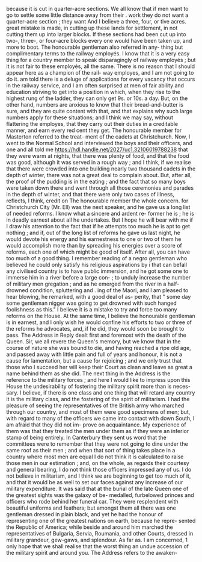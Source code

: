 because it is cut in quarter-acre sections. We all know that if men want to go to settle some little distance away from their . work they do not want a quarter-acre section ; they want And I believe a three, four, or tive acres. great mistake is made, in cutting up these lands for settlement, in not cutting them up into larger blocks. If these sections had been cut up into two-, three-, or four-acre blocks every one would have been taken up, and more to boot. The honourable gentleman also referred in any- thing but complimentary terms to the railway employés. I know that it is a very easy thing for a country member to speak disparagingly of railway employés ; but it is not fair to these employés, all the same. There is no reason that I should appear here as a champion of the rail- way employes, and I am not going to do it. am told there is a deluge of applications for every vacancy that occurs in the railway service, and I am often surprised at men of fair ability and education striving to get into a position in which, when they rise to the highest rung of the ladder, they can only get 9s. or 10s. a day. But, on the other hand, numbers are anxious to know that their bread-and-butter is sure, and they are quite content with that, and that explains why such large numbers apply for these situations; and I think we may say, without flattering the employes, that they carry out their duties in a creditable manner, and earn every red cent they get. The honourable member for Masterton referred to the treat- ment of the cadets at Christchurch. Now, I went to the Normal School and interviewed the boys and their officers, and one and all told me https://hdl.handle.net/2027/uc1.32106019788238 that they were warm at nights, that there was plenty of food, and that the food was good, although it was served in a rough way ; and I think, if we realise that there were crowded into one building nearly two thousand cadets in the depth of winter, there was not a great deal to complain about. But, after all, the proof of the pudding is in the eating ; and the fact that so many boys were taken down there and went through all those ceremonies and parades in the depth of winter, and that there were only two cases of illness, reflects, I think, credit on The honourable member the whole concern. for Christchurch City (Mr. Ell) was the next speaker, and he gave us a long list of needed reforms. I know what a sincere and ardent re- former he is ; he is in deadly earnest about all he undertakes. But I hope he will bear with me if I draw his attention to the fact that if he attempts too much he is apt to get nothing ; and if, out of the long list of reforms he gave us last night, he would devote his energy and his earnestness to one or two of them he would accomplish more than by spreading his energies over a score of reforms, each one of which might be good of itself. After all, you can have too much of a good thing. I remember reading of a negro gentleman who believed he could only satisfy his religious aspirations by i that can befall any civilised country is to have public immersion, and he got some one to immerse him in a river before a large con- ; to unduly increase the number of military men gregation ; and as he emerged from the river in a half-drowned condition, spluttering and . ing of the Maori, and I am pleased to hear blowing, he remarked, with a good deal of as- perity, that " some day some gentleman nigger was going to get drowned with such hanged foolishness as this." I believe it is a mistake to try and force too many reforms on the House. At the same time, I believe the honourable gentleman is in earnest, and I only wish he would confine his efforts to two or three of the reforms he advocates, and, if he did, they would soon be brought to pass. The Address in Reply dealt first and foremost with the death of the Queen. Sir, we all revere the Queen's memory, but we know that in the course of nature she was bound to die, and having reached a ripe old age, and passed away with little pain and full of years and honour, it is not a cause for lamentation, but a cause for rejoicing ; and we only trust that those who I succeed her will keep their Court as clean and leave as great a name behind them as she did. The next thing in the Address is the reference to the military forces ; and here I would like to impress upon this House the undesirability of fostering the military spirit more than is neces- sary. I believe, if there is one class and one thing that will retard any country it is the military class, and the fostering of the spirit of militarism. I had the pleasure of seeing the representatives of the British army who marched through our country, and most of them were good specimens of men; but, with regard to many of the officers we came into contact with down South, I am afraid that they did not im- prove on acquaintance. My experience of them was that they treated the men under them as if they were an inferior stamp of being entirely. In Canterbury they sent us word that the committees were to remember that they were not going to dine under the same roof as their men ; and when that sort of thing takes place in a country where most men are equal I do not think it is calculated to raise those men in our estimation ; and, on the whole, as regards their courtesy and general bearing, I do not think those officers impressed any of us. I do not believe in militarism, and I think we are beginning to get too much of it, and that it would be as well to set our faces against any increase of our military expenditure. It was said that at the burial of the late Queen one of the greatest sights was the galaxy of be- medalled, furbelowed princes and officers who rode behind her funeral car. They were resplendent with beautiful uniforms and feathers; but amongst them all there was one gentleman dressed in plain black, and yet he had the honour of representing one of the greatest nations on earth, because he repre- sented the Republic of America; while beside and around him marched the representatives of Bulgaria, Servia, Roumania, and other Courts, dressed in military grandeur, gew-gaws, and splendour. As far as. I am concerned, 1 only hope that we shall realise that the worst thing an undue accession of the military spirit and around you. The Address refers to the awaken- 